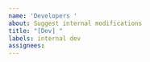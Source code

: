```yaml
---
name: 'Developers '
about: Suggest internal modifications
title: "[Dev] "
labels: internal dev
assignees:
---
```



